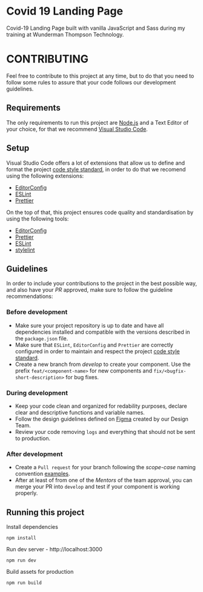 # Covid 19 Landing Page

Covid-19 Landing Page built with vanilla JavaScript and Sass during my training at Wunderman Thompson Technology.

# CONTRIBUTING

Feel free to contribute to this project at any time, but to do that you need to follow some rules to assure that your code follows our development guidelines.

## Requirements

The only requirements to run this project are [Node.js](https://nodejs.org/) and a Text Editor of your choice, for that we recommend [Visual Studio Code](https://code.visualstudio.com/).

## Setup

Visual Studio Code offers a lot of extensions that allow us to define and format the project [code style standard](https://standardjs.com/rules.html), in order to do that we recomend using the following extensions:

- [EditorConfig](https://marketplace.visualstudio.com/items?itemName=EditorConfig.EditorConfig)
- [ESLint](https://marketplace.visualstudio.com/items?itemName=dbaeumer.vscode-eslint)
- [Prettier](https://marketplace.visualstudio.com/items?itemName=esbenp.prettier-vscode)

On the top of that, this project ensures code quality and standardisation by using the following tools:

- [EditorConfig](https://editorconfig.org/)
- [Prettier](https://prettier.io/)
- [ESLint](https://eslint.org/)
- [stylelint](https://stylelint.io/)

## Guidelines

In order to include your contributions to the project in the best possible way, and also have your _PR_ approved, make sure to follow the guideline recommendations:

### Before development

- Make sure your project repository is up to date and have all dependencies installed and compatible with the versions described in the `package.json` file.
- Make sure that `ESLint`, `EditorConfig` and `Prettier` are correctly configured in order to maintain and respect the project [code style standard](https://standardjs.com/rules.html).
- Create a new branch from _develop_ to create your component. Use the prefix `feat/<component-name>` for new components and `fix/<bugfix-short-description>` for bug fixes.

### During development

- Keep your code clean and organized for redability purposes, declare clear and descriptive functions and variable names.
- Follow the design guidelines defined on [Figma](https://www.figma.com/file/vlZD6LJG9cyTiMJ7pnbBY4/CLAPG---COVID-19?node-id=0%3A1) created by our Design Team.
- Review your code removing `logs` and everything that should not be sent to production.

### After development

- Create a `Pull request` for your branch following the _scope-case_ naming convention [examples](https://www.conventionalcommits.org/en/v1.0.0/#summary).
- After at least of from one of the _Mentors_ of the team approval, you can merge your PR into `develop` and test if your component is working properly.

## Running this project

Install dependencies

```
npm install
```

Run dev server - http://localhost:3000

```
npm run dev
```

Build assets for production

```
npm run build
```

